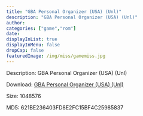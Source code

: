 ```yaml
---
title: "GBA Personal Organizer (USA) (Unl)"
description: "GBA Personal Organizer (USA) (Unl)"
author: 
categories: ["game","rom"]
date: 
displayInList: true
displayInMenu: false
dropCap: false
featuredImage: /img/miss/gamemiss.jpg
---
```


Description: GBA Personal Organizer (USA) (Unl)

Download: <a style="text-decoration:underline;" href="https://mega.nz/#!DHICxQ6a!PmnUXURkQDfHs36JhAykBWvFpZkLCbTBF6Uc0roXqWs" target = "_blank" rel = "nofollow" > GBA Personal Organizer (USA) (Unl)</a>

Size: 1048576

MD5: 621BE236403FD8E2FC15BF4C25985837

